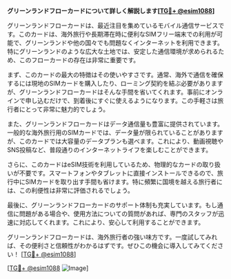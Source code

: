 **グリーンランドフローカードについて詳しく解説します[[TG💪+ @esim1088](https://t.me/s/esim1088)]**

グリーンランドフローカードは、最近注目を集めているモバイル通信サービスです。このカードは、海外旅行や長期滞在時に便利なSIMフリー端末での利用が可能で、グリーンランドや他の国々でも問題なくインターネットを利用できます。特にグリーンランドのような広大な土地では、安定した通信環境が求められるため、このフローカードの存在は非常に重要です。

まず、このカードの最大の特徴はその使いやすさです。通常、海外で通信を確保するには現地のSIMカードを購入したり、ローミング契約を結ぶ必要がありますが、グリーンランドフローカードはそんな手間を省いてくれます。事前にオンラインで申し込むだけで、到着後にすぐに使えるようになります。この手軽さは旅行者にとって非常に魅力的でしょう。

また、グリーンランドフローカードはデータ通信量も豊富に提供されています。一般的な海外旅行用のSIMカードでは、データ量が限られていることがありますが、このカードでは大容量のデータプランも選べます。これにより、動画視聴やSNS投稿など、普段通りのインターネットライフを楽しむことができます。

さらに、このカードはeSIM技術を利用しているため、物理的なカードの取り扱いが不要です。スマートフォンやタブレットに直接インストールできるので、旅行中にSIMカードを取り出す手間も省けます。特に頻繁に国境を越える旅行者には、この利便性は非常に評価されるでしょう。

最後に、グリーンランドフローカードのサポート体制も充実しています。もし通信に問題がある場合や、使用方法についての質問があれば、専門のスタッフが迅速に対応してくれます。これにより、安心して利用することができます。

グリーンランドフローカードは、海外旅行者の強い味方です。一度試してみれば、その便利さと信頼性がわかるはずです。ぜひこの機会に導入してみてください！ [[TG💪+ @esim1088](https://t.me/s/esim1088)]

[[TG💪+ @esim1088](https://t.me/s/esim1088) ![Image](https://i.postimg.cc/Y0z9fWf4/image.png)]